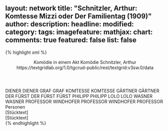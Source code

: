 layout: network
title: "Schnitzler, Arthur: Komtesse Mizzi oder Der Familientag (1909)"
author:
description:
headline:
modified:
category:
tags:
imagefeature:
mathjax:
chart:
comments: true
featured: false
list: false
---
{% highlight xml %}
<?xml-model href="https://raw.githubusercontent.com/DLiNa/project/master/rules/lina.rnc"?><?xml-model href="https://raw.githubusercontent.com/DLiNa/project/master/rules/lina.sch"?>
<play xmlns="http://lina.digital">
  <header>
    <title>Komtesse Mizzi oder Der Familientag</title>
    <subtitle>Komödie in einem Akt</subtitle>
  	<genretitle>Komödie</genretitle>
    <author>Schnitzler, Arthur</author>
    <date when="1907" type="written"/>
  	<date when="1909" type="print"/>
  	<date when="1909" type="premiere"/>
  	<source>https://textgridlab.org/1.0/tgcrud-public/rest/textgrid:v3sw.0/data</source>
  </header>
  <personae>
    <character>
      <name>DIENER</name>
      <alias xml:id="diener">
        <name>DIENER</name>
      </alias>
    </character>
    <character>
      <name>GRAF</name>
      <alias xml:id="graf">
        <name>GRAF</name>
      </alias>
    </character>
    <character>
      <name>KOMTESSE</name>
      <alias xml:id="komtesse">
        <name>KOMTESSE</name>
      </alias>
    </character>
    <character>
      <name>GÄRTNER</name>
      <alias xml:id="gärtner">
        <name>GÄRTNER</name>
      </alias>
    </character>
    <character>
      <name>DER FÜRST</name>
      <alias xml:id="der_fürst">
        <name>DER FÜRST</name>
      </alias>
    	<alias xml:id="fürst">
    		<name>FÜRST</name>
    	</alias>
    </character>
    <character>
      <name>PHILIPP</name>
      <alias xml:id="philipp">
        <name>PHILIPP</name>
      </alias>
    </character>
    <character>
      <name>LOLO</name>
      <alias xml:id="lolo">
        <name>LOLO</name>
      </alias>
    </character>
    <character>
      <name>WASNER</name>
      <alias xml:id="wasner">
        <name>WASNER</name>
      </alias>
    </character>
    <character>
      <name>PROFESSOR WINDHOFER</name>
      <alias xml:id="professor_windhofer">
        <name>PROFESSOR WINDHOFER</name>
      </alias>
    	<alias xml:id="professor">
    		<name>PROFESSOR</name>
    	</alias>
    </character>
  </personae>
  <text>
    <div>
      <head>Personen</head>
    </div>
    <div>
      <head>[Stücktext]</head>
      <div>
        <head>[Stücktext]</head>
        <sp who="#diener">
          <amount n="8" unit="speech_acts"/>
          <amount n="74" unit="words"/>
          <amount n="6" unit="lines"/>
          <amount n="392" unit="chars"/>
        </sp>
        <sp who="#graf">
          <amount n="142" unit="speech_acts"/>
          <amount n="3059" unit="words"/>
          <amount n="82" unit="lines"/>
          <amount n="17006" unit="chars"/>
        </sp>
        <sp who="#komtesse">
          <amount n="143" unit="speech_acts"/>
          <amount n="1958" unit="words"/>
          <amount n="107" unit="lines"/>
          <amount n="10662" unit="chars"/>
        </sp>
        <sp who="#gärtner">
          <amount n="6" unit="speech_acts"/>
          <amount n="63" unit="words"/>
          <amount n="4" unit="lines"/>
          <amount n="363" unit="chars"/>
        </sp>
        <sp who="#der_fürst">
          <amount n="1" unit="speech_acts"/>
        </sp>
        <sp who="#fürst">
          <amount n="157" unit="speech_acts"/>
          <amount n="2228" unit="words"/>
          <amount n="113" unit="lines"/>
          <amount n="12368" unit="chars"/>
        </sp>
        <sp who="#philipp">
          <amount n="57" unit="speech_acts"/>
          <amount n="1234" unit="words"/>
          <amount n="32" unit="lines"/>
          <amount n="7051" unit="chars"/>
        </sp>
        <sp who="#lolo">
          <amount n="38" unit="speech_acts"/>
          <amount n="770" unit="words"/>
          <amount n="24" unit="lines"/>
          <amount n="4251" unit="chars"/>
        </sp>
        <sp who="#wasner">
          <amount n="6" unit="speech_acts"/>
          <amount n="30" unit="words"/>
          <amount n="5" unit="lines"/>
          <amount n="173" unit="chars"/>
        </sp>
        <sp who="#philipp #fürst">
          <amount n="1" unit="speech_acts"/>
        </sp>
        <sp who="#professor_windhofer">
          <amount n="2" unit="speech_acts"/>
          <amount n="32" unit="words"/>
          <amount n="1" unit="lines"/>
          <amount n="161" unit="chars"/>
        </sp>
        <sp who="#professor">
          <amount n="14" unit="speech_acts"/>
          <amount n="108" unit="words"/>
          <amount n="14" unit="lines"/>
          <amount n="608" unit="chars"/>
        </sp>
      </div>
    </div>
  </text>
</play>
{% endhighlight %}
